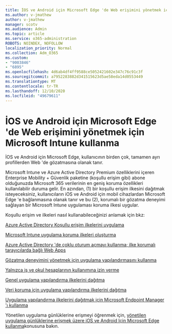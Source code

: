 ```yaml
---
title: İOS ve Android için Microsoft Edge 'de Web erişimini yönetmek için Microsoft Intune kullanma
ms.author: v-jmathew
author: v-jmathew
manager: scotv
ms.audience: Admin
ms.topic: article
ms.service: o365-administration
ROBOTS: NOINDEX, NOFOLLOW
localization_priority: Normal
ms.collection: Adm_O365
ms.custom:
- "9003846"
- "6895"
ms.openlocfilehash: 4d6ab4df4ff9588ce5052421602e347c76c91c3f
ms.sourcegitcommit: a7952283882d341515623d5ae58eda14d0553449
ms.translationtype: MT
ms.contentlocale: tr-TR
ms.lasthandoff: 12/10/2020
ms.locfileid: "49679611"
---
```

# <a name="use-microsoft-intune-to-manage-web-access-in-microsoft-edge-for-ios-and-android"></a>İOS ve Android için Microsoft Edge 'de Web erişimini yönetmek için Microsoft Intune kullanma

İOS ve Android için Microsoft Edge, kullanıcının birden çok, tamamen ayrı profillerden Web 'de gözatmasına olanak tanır.

Microsoft Intune ve Azure Active Directory Premium özelliklerini içeren Enterprise Mobility + Güvenlik paketine (koşullu erişim gibi) abone olduğunuzda Microsoft 365 verilerinin en geniş koruma özellikleri kullanılabilir duruma gelir. En azından, (1) bir koşullu erişim ilkesini dağıtmak isteyeceksiniz, kullanıcıların iOS ve Android için mobil cihazlardan Microsoft Edge 'e bağlanmasına olanak tanır ve bu (2), korumalı bir gözatma deneyimi sağlayan bir Microsoft Intune uygulaması koruma ilkesi uygular.

Koşullu erişim ve ilkeleri nasıl kullanabileceğinizi anlamak için bkz:

[Azure Active Directory Koşullu erişim ilkelerini uygulama](https://go.microsoft.com/fwlink/?linkid=2132481)

[Microsoft Intune uygulama koruma ilkeleri oluşturma](https://go.microsoft.com/fwlink/?linkid=2132651)

[Azure Active Directory 'de çoklu oturum açmayı kullanma; ilke korumalı tarayıcılarda bağlı Web Apps](https://go.microsoft.com/fwlink/?linkid=2132482)

[Gözatma deneyimini yönetmek için uygulama yapılandırmasını kullanma](https://go.microsoft.com/fwlink/?linkid=2132483)

[Yalnızca iş ve okul hesaplarının kullanımına izin verme](https://go.microsoft.com/fwlink/?linkid=2132652)

[Genel uygulama yapılandırma ilkelerini dağıtma](https://go.microsoft.com/fwlink/?linkid=2132653)

[Veri koruma için uygulama yapılandırma ilkelerini dağıtma](https://go.microsoft.com/fwlink/?linkid=2132654)

[Uygulama yapılandırma ilkelerini dağıtmak için Microsoft Endpoint Manager 'ı kullanma](https://go.microsoft.com/fwlink/?linkid=2132707)

Yönetilen uygulama günlüklerine erişmeyi öğrenmek için, [yönetilen uygulama günlüklerine erişmek üzere iOS ve Android Için Microsoft Edge kullanma](https://go.microsoft.com/fwlink/?linkid=2132578)konusuna bakın.
